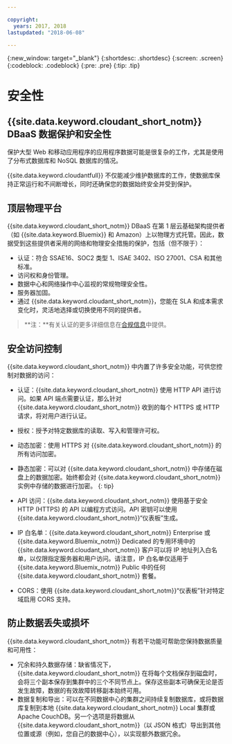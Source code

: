 ```yaml
---

copyright:
  years: 2017, 2018
lastupdated: "2018-06-08"

---
```


{:new_window: target="_blank"}
{:shortdesc: .shortdesc}
{:screen: .screen}
{:codeblock: .codeblock}
{:pre: .pre}
{:tip: .tip}

<!-- Acrolinx: 2017-04-28 -->

# 安全性

## {{site.data.keyword.cloudant_short_notm}} DBaaS 数据保护和安全性

保护大型 Web 和移动应用程序的应用程序数据可能是很复杂的工作，尤其是使用了分布式数据库和 NoSQL 数据库的情况。

{{site.data.keyword.cloudantfull}} 不仅能减少维护数据库的工作，使数据库保持正常运行和不间断增长，同时还确保您的数据始终安全并受到保护。

## 顶层物理平台

{{site.data.keyword.cloudant_short_notm}} DBaaS 在第 1 层云基础架构提供者（如 {{site.data.keyword.Bluemix}} 和 Amazon）上以物理方式托管。因此，数据受到这些提供者采用的网络和物理安全措施的保护，包括（但不限于）：

- 认证：符合 SSAE16、SOC2 类型 1、ISAE 3402、ISO 27001、CSA 和其他标准。
- 访问权和身份管理。
- 数据中心和网络操作中心监视的常规物理安全性。
- 服务器加固。
- 通过 {{site.data.keyword.cloudant_short_notm}}，您能在 SLA 和成本需求变化时，灵活地选择或切换使用不同的提供者。

> **注：**有关认证的更多详细信息在[合规信息](compliance.html)中提供。

## 安全访问控制

{{site.data.keyword.cloudant_short_notm}} 中内置了许多安全功能，可供您控制对数据的访问：

- 认证：{{site.data.keyword.cloudant_short_notm}} 使用 HTTP API 进行访问。如果 API 端点需要认证，那么针对 {{site.data.keyword.cloudant_short_notm}} 收到的每个 HTTPS 或 HTTP 请求，将对用户进行认证。
- 授权：授予对特定数据库的读取、写入和管理许可权。
- 动态加密：使用 HTTPS 对 {{site.data.keyword.cloudant_short_notm}} 的所有访问加密。
- 静态加密：可以对 {{site.data.keyword.cloudant_short_notm}} 中存储在磁盘上的数据加密。始终都会对 {{site.data.keyword.cloudant_short_notm}} 实例中存储的数据进行加密。
  {: tip}
  
- API 访问：{{site.data.keyword.cloudant_short_notm}} 使用基于安全 HTTP (HTTPS) 的 API 以编程方式访问。API 密钥可以使用 {{site.data.keyword.cloudant_short_notm}}“仪表板”生成。
- IP 白名单：{{site.data.keyword.cloudant_short_notm}} Enterprise 或 {{site.data.keyword.Bluemix_notm}} Dedicated 的专用环境中的 {{site.data.keyword.cloudant_short_notm}} 客户可以将 IP 地址列入白名单，以仅限指定服务器和用户访问。请注意，IP 白名单仅适用于 {{site.data.keyword.Bluemix_notm}} Public 中的任何 {{site.data.keyword.cloudant_short_notm}} 套餐。 
- CORS：使用 {{site.data.keyword.cloudant_short_notm}}“仪表板”针对特定域启用 CORS 支持。

## 防止数据丢失或损坏

{{site.data.keyword.cloudant_short_notm}} 有若干功能可帮助您保持数据质量和可用性：

- 冗余和持久数据存储：缺省情况下，{{site.data.keyword.cloudant_short_notm}} 在将每个文档保存到磁盘时，会将三个副本保存到集群中的三个不同节点上。保存这些副本可确保无论是否发生故障，数据的有效故障转移副本始终可用。
- 数据复制和导出：可以在不同数据中心的集群之间持续复制数据库，或将数据库复制到本地 {{site.data.keyword.cloudant_short_notm}} Local 集群或 Apache CouchDB。另一个选项是将数据从 {{site.data.keyword.cloudant_short_notm}}（以 JSON 格式）导出到其他位置或源（例如，您自己的数据中心），以实现额外数据冗余。
